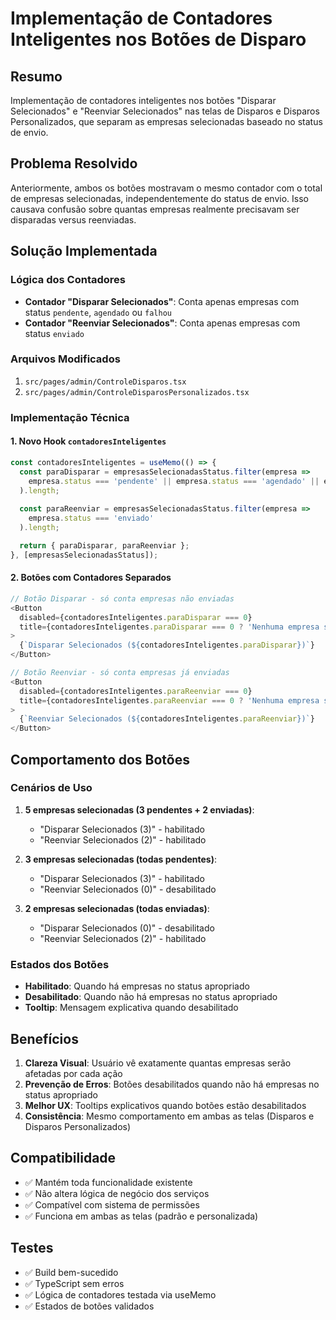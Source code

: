 # Implementação de Contadores Inteligentes nos Botões de Disparo

## Resumo
Implementação de contadores inteligentes nos botões "Disparar Selecionados" e "Reenviar Selecionados" nas telas de Disparos e Disparos Personalizados, que separam as empresas selecionadas baseado no status de envio.

## Problema Resolvido
Anteriormente, ambos os botões mostravam o mesmo contador com o total de empresas selecionadas, independentemente do status de envio. Isso causava confusão sobre quantas empresas realmente precisavam ser disparadas versus reenviadas.

## Solução Implementada

### Lógica dos Contadores
- **Contador "Disparar Selecionados"**: Conta apenas empresas com status `pendente`, `agendado` ou `falhou`
- **Contador "Reenviar Selecionados"**: Conta apenas empresas com status `enviado`

### Arquivos Modificados
1. `src/pages/admin/ControleDisparos.tsx`
2. `src/pages/admin/ControleDisparosPersonalizados.tsx`

### Implementação Técnica

#### 1. Novo Hook `contadoresInteligentes`
```typescript
const contadoresInteligentes = useMemo(() => {
  const paraDisparar = empresasSelecionadasStatus.filter(empresa => 
    empresa.status === 'pendente' || empresa.status === 'agendado' || empresa.status === 'falhou'
  ).length;
  
  const paraReenviar = empresasSelecionadasStatus.filter(empresa => 
    empresa.status === 'enviado'
  ).length;

  return { paraDisparar, paraReenviar };
}, [empresasSelecionadasStatus]);
```

#### 2. Botões com Contadores Separados
```typescript
// Botão Disparar - só conta empresas não enviadas
<Button
  disabled={contadoresInteligentes.paraDisparar === 0}
  title={contadoresInteligentes.paraDisparar === 0 ? 'Nenhuma empresa selecionada precisa ser disparada' : undefined}
>
  {`Disparar Selecionados (${contadoresInteligentes.paraDisparar})`}
</Button>

// Botão Reenviar - só conta empresas já enviadas
<Button
  disabled={contadoresInteligentes.paraReenviar === 0}
  title={contadoresInteligentes.paraReenviar === 0 ? 'Nenhuma empresa selecionada precisa ser reenviada' : 'Reenviar empresas já processadas'}
>
  {`Reenviar Selecionados (${contadoresInteligentes.paraReenviar})`}
</Button>
```

## Comportamento dos Botões

### Cenários de Uso
1. **5 empresas selecionadas (3 pendentes + 2 enviadas)**:
   - "Disparar Selecionados (3)" - habilitado
   - "Reenviar Selecionados (2)" - habilitado

2. **3 empresas selecionadas (todas pendentes)**:
   - "Disparar Selecionados (3)" - habilitado
   - "Reenviar Selecionados (0)" - desabilitado

3. **2 empresas selecionadas (todas enviadas)**:
   - "Disparar Selecionados (0)" - desabilitado
   - "Reenviar Selecionados (2)" - habilitado

### Estados dos Botões
- **Habilitado**: Quando há empresas no status apropriado
- **Desabilitado**: Quando não há empresas no status apropriado
- **Tooltip**: Mensagem explicativa quando desabilitado

## Benefícios
1. **Clareza Visual**: Usuário vê exatamente quantas empresas serão afetadas por cada ação
2. **Prevenção de Erros**: Botões desabilitados quando não há empresas no status apropriado
3. **Melhor UX**: Tooltips explicativos quando botões estão desabilitados
4. **Consistência**: Mesmo comportamento em ambas as telas (Disparos e Disparos Personalizados)

## Compatibilidade
- ✅ Mantém toda funcionalidade existente
- ✅ Não altera lógica de negócio dos serviços
- ✅ Compatível com sistema de permissões
- ✅ Funciona em ambas as telas (padrão e personalizada)

## Testes
- ✅ Build bem-sucedido
- ✅ TypeScript sem erros
- ✅ Lógica de contadores testada via useMemo
- ✅ Estados de botões validados